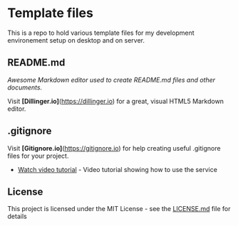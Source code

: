 # Template files

This is a repo to hold various template files for my development environement setup on desktop and on server.

## README.md

*Awesome Markdown editor used to create README.md files and other documents.*

Visit **[Dillinger.io]**(https://dillinger.io) for a great, visual HTML5 Markdown editor.

## .gitignore

Visit **[Gitignore.io]**(https://gitignore.io) for help creating useful .gitignore files for your project.
* [Watch video tutorial](https://docs.gitignore.io/#video-tutorial) - Video tutorial showing how to use the service

## License

This project is licensed under the MIT License - see the [LICENSE.md](LICENSE.md) file for details

